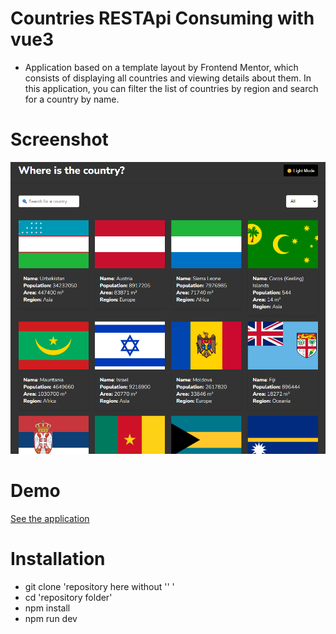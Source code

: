# Countries RESTApi Consuming with vue3

- Application based on a template layout by Frontend Mentor, which consists of displaying all countries and viewing details about them.
In this application, you can filter the list of countries by region and search for a country by name. 

# Screenshot

<img src="https://raw.githubusercontent.com/rebeccaaaaaaaaaaa/api-rest-consuming-vue3/main/src/assets/preview.png" alt="preview" />

# Demo

<a href="" target="_blank"> See the application </a>

# Installation

- git clone 'repository here without '' '
- cd 'repository folder'
- npm install
- npm run dev

